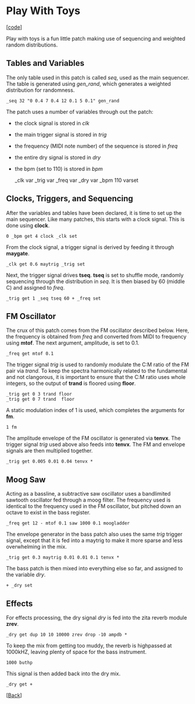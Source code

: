 # Play With Toys

\[[code](/res/cook/play_with_toys.sp)]

Play with toys is a fun little patch making use of sequencing and
weighted random distributions. 
## Tables and Variables
The only table used in this patch is called *seq*, used as the main 
sequencer. The table is generated using *gen_rand*, which generates
a weighted distribution for randomness. 

    _seq 32 "0 0.4 7 0.4 12 0.1 5 0.1" gen_rand

The patch uses a number of variables through out the patch:
- the clock signal is stored in *clk*
- the main trigger signal is stored in *trig*
- the frequency (MIDI note number) of the sequence is stored in *freq*
- the entire dry signal is stored in *dry*
- the bpm (set to 110) is stored in *bpm*

    _clk var 
    _trig var
    _freq var
    _dry var
    _bpm 110 varset

## Clocks, Triggers, and Sequencing
After the variables and tables have been declared, it is time to set
up the main sequencer. Like many patches, this starts with a clock signal.
This is done using **clock**.

    0 _bpm get 4 clock _clk set

From the clock signal, a trigger signal is derived by feeding it through
**maygate**.

    _clk get 0.6 maytrig _trig set

Next, the trigger signal drives **tseq**. **tseq** is set to shuffle mode,
randomly sequencing through the distribution in *seq*. It is then
biased by 60 (middle C) and assigned to *freq*.

    _trig get 1 _seq tseq 60 + _freq set

## FM Oscillator
The crux of this patch comes from the FM oscillator described below. 
Here, the frequency is obtained from *freq* and converted from MIDI
to frequency using **mtof**. The next argument, amplitude, is set to 0.1.

    _freq get mtof 0.1 

The trigger signal *trig* is used to randomly modulate the C:M ratio 
of the FM pair via *trand*. To keep the spectra harmonically related
to the fundamental and not clangorous, it is important to ensure that
the C:M ratio uses whole integers, so the output of **trand** is 
floored using **floor**. 

    _trig get 0 3 trand floor
    _trig get 0 7 trand  floor

A static modulation index of 1 is used, which completes the arguments for
**fm**.

    1 fm

The amplitude envelope of the FM oscillator is generated via **tenvx**.
The trigger signal *trig* used above also feeds into **tenvx**. The FM
and envelope signals are then multiplied together.

    _trig get 0.005 0.01 0.04 tenvx * 

## Moog Saw
Acting as a bassline, a subtractive saw oscillator uses a bandlimited 
sawtooth oscillator fed through a moog filter. The frequency used
is identical to the frequency used in the FM oscillator, but pitched
down an octave to exist in the bass register. 

    _freq get 12 - mtof 0.1 saw 1000 0.1 moogladder

The envelope generator in the bass patch also uses the same *trig* trigger 
signal, except that it is fed into a maytrig to make it more sparse and 
less overwhelming in the mix.

    _trig get 0.3 maytrig 0.01 0.01 0.1 tenvx * 

The bass patch is then mixed into everything else so far, and assigned to
the variable *dry*. 

    + _dry set

## Effects
For effects processing, the dry signal *dry* is fed into the zita reverb
module **zrev**.

    _dry get dup 10 10 10000 zrev drop -10 ampdb * 

To keep the mix from getting too muddy, the reverb is highpassed at 1000kHZ,
leaving plenty of space for the bass instrument.

    1000 buthp 

This signal is then added back into the dry mix. 

    _dry get +


\[[Back](/proj/cook)]

